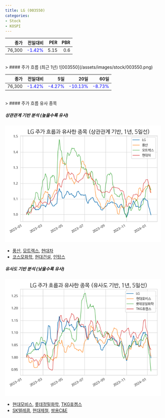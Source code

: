 ```yaml
---
title: LG (003550)
categories:
- Stock
- KOSPI
---
```


|종가|전일대비|PER|PBR|
|---:|-------:|--:|---:|
|76,300|<span style="color: blue">-1.42%</span>|5.15|0.6|

<!-- more -->
<br>
> #### 주가 흐름 (최근 1년)
![003550](/assets/images/stock/003550.png)

|종가|전일대비|5일|20일|60일|
|---:|-------:|--:|---:|---:|
|76,300|<span style="color: blue">-1.42%</span>|<span style="color: blue">-4.27%</span>|<span style="color: blue">-10.13%</span>|<span style="color: blue">-8.73%</span>|

<br>
> #### 주가 흐름 유사 종목

##### 상관관계 기반 분석 (높을수록 유사)
![003550](/assets/images/stock/003550_corr.png)
- [풍산](/103140/), [모트렉스](/118990/), [현대차](/005380/)
- [코스모화학](/005420/), [현대건설](/000720/), [인탑스](/049070/)

##### 유사도 기반 분석 (낮을수록 유사)	
![003550](/assets/images/stock/003550_sim.png)
- [현대모비스](/012330/), [롯데정밀화학](/004000/), [TKG휴켐스](/069260/)
- [SK텔레콤](/017670/), [현대제철](/004020/), [쌍용C&E](/003410/)
